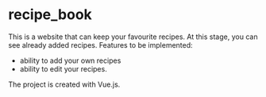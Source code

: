 # recipe_book

This is a website that can keep your favourite recipes.  At this stage, you can see already added recipes.
Features to be implemented:
- ability to add your own recipes
- ability to edit your recipes.

The project is created with Vue.js.
